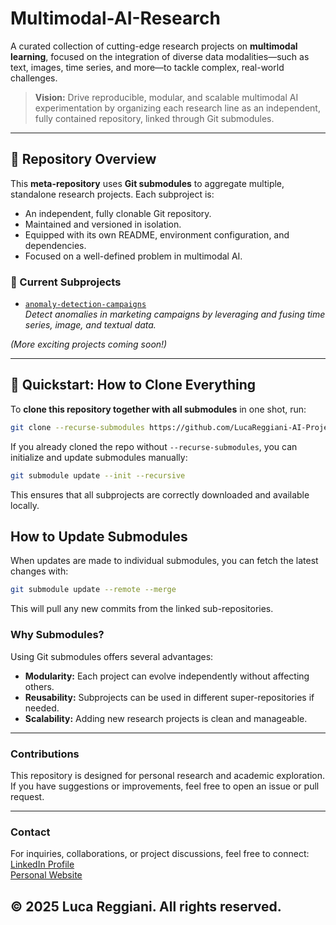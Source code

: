 # Multimodal-AI-Research

A curated collection of cutting-edge research projects on **multimodal learning**, focused on the integration of diverse data modalities—such as text, images, time series, and more—to tackle complex, real-world challenges.

> **Vision:** Drive reproducible, modular, and scalable multimodal AI experimentation by organizing each research line as an independent, fully contained repository, linked through Git submodules.

---

## 📂 Repository Overview

This **meta-repository** uses **Git submodules** to aggregate multiple, standalone research projects. Each subproject is:

- An independent, fully clonable Git repository.
- Maintained and versioned in isolation.
- Equipped with its own README, environment configuration, and dependencies.
- Focused on a well-defined problem in multimodal AI.

### 🔗 Current Subprojects

- [`anomaly-detection-campaigns`](https://github.com/LucaReggiani-AI-Projects/anomaly-detection-campaigns)  
  *Detect anomalies in marketing campaigns by leveraging and fusing time series, image, and textual data.*  

*(More exciting projects coming soon!)*

---

## 🚀 Quickstart: How to Clone Everything

To **clone this repository together with all submodules** in one shot, run:

```bash
git clone --recurse-submodules https://github.com/LucaReggiani-AI-Projects/Multimodal-AI-Research.git
```
If you already cloned the repo without `--recurse-submodules`, you can initialize and update submodules manually:

```bash
git submodule update --init --recursive
```

This ensures that all subprojects are correctly downloaded and available locally.

## How to Update Submodules
When updates are made to individual submodules, you can fetch the latest changes with:
```bash
git submodule update --remote --merge
```
This will pull any new commits from the linked sub-repositories.

### Why Submodules? 

Using Git submodules offers several advantages:

- **Modularity:** Each project can evolve independently without affecting others.
- **Reusability:** Subprojects can be used in different super-repositories if needed.
- **Scalability:** Adding new research projects is clean and manageable.

---

### Contributions

This repository is designed for personal research and academic exploration. If you have suggestions or improvements, feel free to open an issue or pull request.

---

### Contact

For inquiries, collaborations, or project discussions, feel free to connect:  
[LinkedIn Profile]()  
[Personal Website]()

© 2025 Luca Reggiani. All rights reserved.
---
